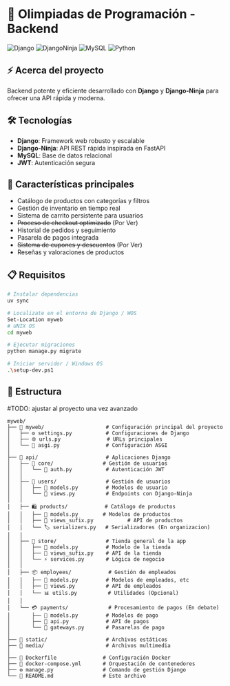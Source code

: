 # 🛒 Olimpiadas de Programación - Backend

![Django](https://img.shields.io/badge/Django-092E20?style=for-the-badge&logo=django&logoColor=white)
![DjangoNinja](https://img.shields.io/badge/Django_Ninja-009688?style=for-the-badge&logo=fastapi&logoColor=white)
![MySQL](https://img.shields.io/badge/MySQL-4479A1?style=for-the-badge&logo=mysql&logoColor=white)
![Python](https://img.shields.io/badge/Python-3776AB?style=for-the-badge&logo=python&logoColor=white)

## ⚡ Acerca del proyecto

Backend potente y eficiente desarrollado con **Django** y **Django-Ninja** para ofrecer una API rápida y moderna.

## 🛠️ Tecnologías

- **Django**: Framework web robusto y escalable
- **Django-Ninja**: API REST rápida inspirada en FastAPI
- **MySQL**: Base de datos relacional
- **JWT**: Autenticación segura

## 🚀 Características principales

- Catálogo de productos con categorías y filtros
- Gestión de inventario en tiempo real
- Sistema de carrito persistente para usuarios
- ~~Proceso de checkout optimizado~~ (Por Ver)
- Historial de pedidos y seguimiento
- Pasarela de pagos integrada
- ~~Sistema de cupones y descuentos~~ (Por Ver)
- Reseñas y valoraciones de productos

## 📋 Requisitos

```bash
# Instalar dependencias
uv sync

# Localizate en el entorno de Django / WOS
Set-Location myweb
# UNIX OS
cd myweb

# Ejecutar migraciones
python manage.py migrate

# Iniciar servidor / Windows OS
.\setup-dev.ps1
```

## 📁 Estructura
#TODO: ajustar al proyecto una vez avanzado
```
myweb/
├── 📂 myweb/                    # Configuración principal del proyecto
│   ├── ⚙️ settings.py           # Configuraciones de Django
│   ├── 🌐 urls.py               # URLs principales
│   └── 🚀 asgi.py               # Configuración ASGI
│
├── 📂 api/                      # Aplicaciones Django
│   ├── 👤 core/                # Gestión de usuarios
│   │   └── 🔐 auth.py           # Autenticación JWT
│   │   
│   ├── 👤 users/                # Gestión de usuarios
│   │   ├── 📄 models.py         # Modelos de usuario
│   │   └── 🔗 views.py          # Endpoints con Django-Ninja
│   │
│   ├── 🛍️ products/            # Catálogo de productos
│   │   ├── 📄 models.py        # Modelos de productos
│   │   ├── 🔗 views_sufix.py           # API de productos
│   │   └── 🏷️ serializers.py   # Serializadores (En organizacion)
│   │
│   ├── 🛒 store/                # Tienda general de la app
│   │   ├── 📄 models.py         # Modelo de la tienda
│   │   ├── 🔗 views_sufix.py    # API de la tienda
│   │   └── ⚡ services.py       # Lógica de negocio
│   │
│   ├── 📦 employees/            # Gestión de empleados
│   │   ├── 📄 models.py         # Modelos de empleados, etc
│   │   ├── 🔗 views.py          # API de empleados
│   │   └── 📊 utils.py          # Utilidades (Opcional)
│   │
│   └── 💳 payments/             # Procesamiento de pagos (En debate)
│       ├── 📄 models.py         # Modelos de pago
│       ├── 🔗 api.py            # API de pagos
│       └── 🏦 gateways.py       # Pasarelas de pago
│
├── 📂 static/                   # Archivos estáticos
├── 📂 media/                    # Archivos multimedia
│
├── 🐳 Dockerfile               # Configuración Docker
├── 🔧 docker-compose.yml       # Orquestación de contenedores
├── ⚙️ manage.py                # Comando de gestión Django
└── 📖 README.md                # Este archivo
```
